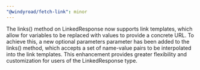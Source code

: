 ```yaml
---
"@windyroad/fetch-link": minor
---
```


The links() method on LinkedResponse now supports link templates, which allow for variables to
be replaced with values to provide a concrete URL. To achieve this, a new optional parameters
parameter has been added to the links() method, which accepts a set of name-value pairs to be
interpolated into the link templates. This enhancement provides greater flexibility and
customization for users of the LinkedResponse type.

